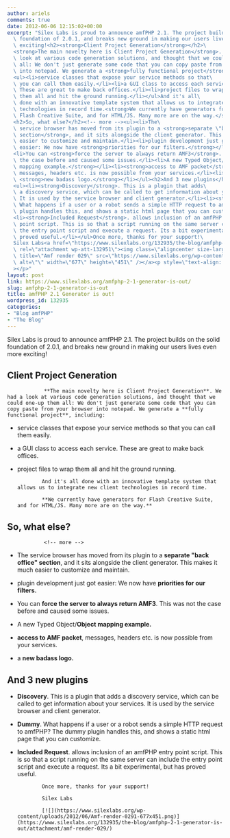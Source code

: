 ```yaml
---
author: ariels
comments: true
date: 2012-06-06 12:15:02+00:00
excerpt: "Silex Labs is proud to announce amfPHP 2.1. The project builds on the solid\
  \ foundation of 2.0.1, and breaks new ground in making our users lives even more\
  \ exciting!<h2><strong>Client Project Generation</strong></h2>\
  <strong>The main novelty here is Client Project Generation</strong>. We had a\
  \ look at various code generation solutions, and thought that we could one-up them\
  \ all: We don't just generate some code that you can copy paste from your browser\
  \ into notepad. We generate a <strong>fully functional project</strong>, including:\
  <ul><li>service classes that expose your service methods so that\
  \ you can call them easily.</li><li>a GUI class to access each service.\
  \ These are great to make back offices.</li><li>project files to wrap\
  \ them all and hit the ground running.</li></ul>And it's all\
  \ done with an innovative template system that allows us to integrate new client\
  \ technologies in record time.<strong>We currently have generators for\
  \ Flash Creative Suite, and for HTML/JS. Many more are on the way.</strong>\
  <h2>So, what else?</h2><!-- more --><ul><li>The\
  \ service browser has moved from its plugin to a <strong>separate \"back office\"\
  \ section</strong>, and it sits alongside the client generator. This makes it much\
  \ easier to customize and maintain.</li><li>plugin development just got\
  \ easier: We now have <strong>priorities for our filters.</strong></li>\
  <li>You can <strong>force the server to always return AMF3</strong>. This was not\
  \ the case before and caused some issues.</li><li>A new Typed Object/<strong>Object\
  \ mapping example.</strong></li><li><strong>access to AMF packet</strong>,\
  \ messages, headers etc. is now possible from your services.</li><li>a\
  \ <strong>new badass logo.</strong></li></ul><h2>And 3 new plugins</h2>\
  <ul><li><strong>Discovery</strong>. This is a plugin that adds\
  \ a discovery service, which can be called to get information about your services.\
  \ It is used by the service browser and client generator.</li><li><strong>Dummy</strong>.\
  \ What happens if a user or a robot sends a simple HTTP request to amfPHP? The dummy\
  \ plugin handles this, and shows a static html page that you can customize.</li>\
  <li><strong>Included Request</strong>. allows inclusion of an amfPHP entry\
  \ point script. This is so that a script running on the same server can include\
  \ the entry point script and execute a request. Its a bit experimental, but has\
  \ proved useful.</li></ul>Once more, thanks for your support!\
  Silex Labs<a href=\"https://www.silexlabs.org/132935/the-blog/amfphp-2-1-generator-is-out/attachment/amf-render-029/\"\
  \ rel=\"attachment wp-att-132951\"><img class=\"aligncenter size-large wp-image-132951\"\
  \ title=\"Amf render 029\" src=\"https://www.silexlabs.org/wp-content/uploads/2012/06/Amf-render-0291-677x451.png\"\
  \ alt=\"\" width=\"677\" height=\"451\" /></a><p style=\"text-align: center;\"\
  ></p>"
layout: post
link: https://www.silexlabs.org/amfphp-2-1-generator-is-out/
slug: amfphp-2-1-generator-is-out
title: amfPHP 2.1 Generator is out!
wordpress_id: 132935
categories:
- "Blog amfPHP"
- "The Blog"
---
```


Silex Labs is proud to announce amfPHP 2.1. The project builds on the solid foundation of 2.0.1, and breaks new ground in making our users lives even more exciting!


## **Client Project Generation**


				**The main novelty here is Client Project Generation**. We had a look at various code generation solutions, and thought that we could one-up them all: We don't just generate some code that you can copy paste from your browser into notepad. We generate a **fully functional project**, including:




  * service classes that expose your service methods so that you can call them easily.


  * a GUI class to access each service. These are great to make back offices.


  * project files to wrap them all and hit the ground running.


				And it's all done with an innovative template system that allows us to integrate new client technologies in record time.

				**We currently have generators for Flash Creative Suite, and for HTML/JS. Many more are on the way.**


## So, what else?


				<!-- more -->




  * The service browser has moved from its plugin to a **separate "back office" section**, and it sits alongside the client generator. This makes it much easier to customize and maintain.


  * plugin development just got easier: We now have **priorities for our filters.**


  * You can **force the server to always return AMF3**. This was not the case before and caused some issues.


  * A new Typed Object/**Object mapping example.**


  * **access to AMF packet**, messages, headers etc. is now possible from your services.


  * a **new badass logo.**




## And 3 new plugins






  * **Discovery**. This is a plugin that adds a discovery service, which can be called to get information about your services. It is used by the service browser and client generator.


  * **Dummy**. What happens if a user or a robot sends a simple HTTP request to amfPHP? The dummy plugin handles this, and shows a static html page that you can customize.


  * **Included Request**. allows inclusion of an amfPHP entry point script. This is so that a script running on the same server can include the entry point script and execute a request. Its a bit experimental, but has proved useful.


				Once more, thanks for your support!

				Silex Labs

				[![](https://www.silexlabs.org/wp-content/uploads/2012/06/Amf-render-0291-677x451.png)](https://www.silexlabs.org/132935/the-blog/amfphp-2-1-generator-is-out/attachment/amf-render-029/)

